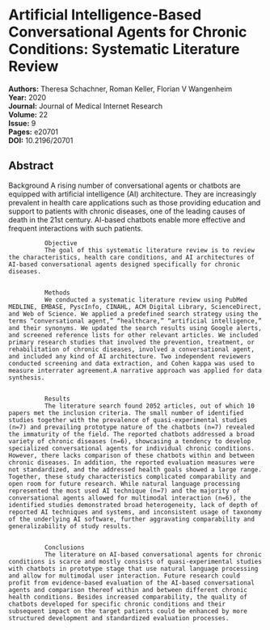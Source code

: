 # Artificial Intelligence-Based Conversational Agents for Chronic Conditions: Systematic Literature Review

**Authors:** Theresa Schachner, Roman Keller, Florian V Wangenheim  
**Year:** 2020  
**Journal:** Journal of Medical Internet Research  
**Volume:** 22  
**Issue:** 9  
**Pages:** e20701  
**DOI:** 10.2196/20701  

## Abstract
Background
              A rising number of conversational agents or chatbots are equipped with artificial intelligence (AI) architecture. They are increasingly prevalent in health care applications such as those providing education and support to patients with chronic diseases, one of the leading causes of death in the 21st century. AI-based chatbots enable more effective and frequent interactions with such patients.
            
            
              Objective
              The goal of this systematic literature review is to review the characteristics, health care conditions, and AI architectures of AI-based conversational agents designed specifically for chronic diseases.
            
            
              Methods
              We conducted a systematic literature review using PubMed MEDLINE, EMBASE, PyscInfo, CINAHL, ACM Digital Library, ScienceDirect, and Web of Science. We applied a predefined search strategy using the terms “conversational agent,” “healthcare,” “artificial intelligence,” and their synonyms. We updated the search results using Google alerts, and screened reference lists for other relevant articles. We included primary research studies that involved the prevention, treatment, or rehabilitation of chronic diseases, involved a conversational agent, and included any kind of AI architecture. Two independent reviewers conducted screening and data extraction, and Cohen kappa was used to measure interrater agreement.A narrative approach was applied for data synthesis.
            
            
              Results
              The literature search found 2052 articles, out of which 10 papers met the inclusion criteria. The small number of identified studies together with the prevalence of quasi-experimental studies (n=7) and prevailing prototype nature of the chatbots (n=7) revealed the immaturity of the field. The reported chatbots addressed a broad variety of chronic diseases (n=6), showcasing a tendency to develop specialized conversational agents for individual chronic conditions. However, there lacks comparison of these chatbots within and between chronic diseases. In addition, the reported evaluation measures were not standardized, and the addressed health goals showed a large range. Together, these study characteristics complicated comparability and open room for future research. While natural language processing represented the most used AI technique (n=7) and the majority of conversational agents allowed for multimodal interaction (n=6), the identified studies demonstrated broad heterogeneity, lack of depth of reported AI techniques and systems, and inconsistent usage of taxonomy of the underlying AI software, further aggravating comparability and generalizability of study results.
            
            
              Conclusions
              The literature on AI-based conversational agents for chronic conditions is scarce and mostly consists of quasi-experimental studies with chatbots in prototype stage that use natural language processing and allow for multimodal user interaction. Future research could profit from evidence-based evaluation of the AI-based conversational agents and comparison thereof within and between different chronic health conditions. Besides increased comparability, the quality of chatbots developed for specific chronic conditions and their subsequent impact on the target patients could be enhanced by more structured development and standardized evaluation processes.


